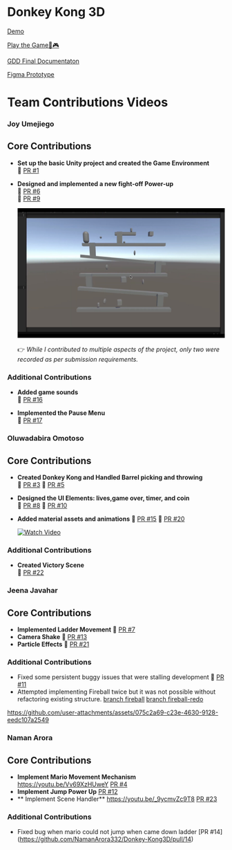 # Donkey Kong 3D
[Demo](https://youtu.be/XqkKfywPNsw)

[Play the Game👾🎮](https://joyfuluj.itch.io/donkeykong-3d)

[GDD Final Documentaton](https://docs.google.com/document/d/1l9OrBGuGVYbwihyXe7x-g60jM9gm9j64HpmdHLdE-Yo/edit?tab=t.0#heading=h.nr262ujk1bmi)

[Figma Prototype](https://www.figma.com/design/fu9dyBTi70gdVvfeMDEKKT/Donkey-Kong?node-id=29-18&p=f&t=QaKka82CE67FH6ib-0)

# Team Contributions Videos

### Joy Umejiego

## Core Contributions
- **Set up the basic Unity project and created the Game Environment**  
  🔗 [PR #1](https://github.com/NamanArora332/Donkey-Kong3D/pull/1)  

- **Designed and implemented a new fight-off Power-up**  
  🔗 [PR #6](https://github.com/NamanArora332/Donkey-Kong3D/pull/6)  
  🔗 [PR #9](https://github.com/NamanArora332/Donkey-Kong3D/pull/9)  
  
   [![Watch Video](contribution_joy.jpeg)](https://youtu.be/fRqYkYR1JOo)
  
  👉 *While I contributed to multiple aspects of the project, only two were recorded as per submission requirements.*

### Additional Contributions
- **Added game sounds**  
  🔗 [PR #16](https://github.com/NamanArora332/Donkey-Kong3D/pull/16)  

- **Implemented the Pause Menu**  
  🔗 [PR #17](https://github.com/NamanArora332/Donkey-Kong3D/pull/17)  

### Oluwadabira Omotoso

## Core Contributions
- **Created Donkey Kong and Handled Barrel picking and throwing**  
  🔗 [PR #3](https://github.com/NamanArora332/Donkey-Kong3D/pull/3)
  🔗 [PR #5](https://github.com/NamanArora332/Donkey-Kong3D/pull/5)

- **Designed the UI Elements: lives,game over, timer, and coin**  
  🔗 [PR #8](https://github.com/NamanArora332/Donkey-Kong3D/pull/8)
  🔗 [PR #10](https://github.com/NamanArora332/Donkey-Kong3D/pull/10) 

- **Added material assets and animations**
  🔗 [PR #15](https://github.com/NamanArora332/Donkey-Kong3D/pull/15)
  🔗 [PR #20](https://github.com/NamanArora332/Donkey-Kong3D/pull/20)
  
   [![Watch Video](<img width="1293" alt="Screenshot 2025-03-31 at 2 13 44 PM" src="https://github.com/user-attachments/assets/ed68860b-9a00-4cbf-8d4f-b691787331ba" />
)](https://youtu.be/p5u_71LsAnw)

### Additional Contributions
- **Created Victory Scene**  
  🔗 [PR #22](https://github.com/NamanArora332/Donkey-Kong3D/pull/22)

### Jeena Javahar
## Core Contributions
- **Implemented Ladder Movement**
  🔗 [PR #7](https://github.com/NamanArora332/Donkey-Kong3D/pull/7)
- **Camera Shake**
  🔗 [PR #13](https://github.com/NamanArora332/Donkey-Kong3D/pull/13)
- **Particle Effects**
  🔗 [PR #21](https://github.com/NamanArora332/Donkey-Kong3D/pull/21)

### Additional Contributions

- Fixed some persistent buggy issues that were stalling development
  🔗 [PR #11](https://github.com/NamanArora332/Donkey-Kong3D/pull/11)
- Attempted implementing Fireball twice but it was not possible without refactoring existing structure.
  [branch fireball](https://github.com/NamanArora332/Donkey-Kong3D/tree/fireball)
  [branch fireball-redo](https://github.com/NamanArora332/Donkey-Kong3D/tree/fireball-redo)


https://github.com/user-attachments/assets/075c2a69-c23e-4630-9128-eedc107a2549

### Naman Arora
## Core Contributions

- **Implement Mario Movement Mechanism**
  https://youtu.be/Vv69XzHUweY [PR #4](https://github.com/NamanArora332/Donkey-Kong3D/pull/4)
- **Implement Jump Power Up**
  [PR #12](https://github.com/NamanArora332/Donkey-Kong3D/pull/12)
- ** Implement Scene Handler**
  https://youtu.be/_9ycmvZc9T8 [PR #23](https://github.com/NamanArora332/Donkey-Kong3D/pull/23)

### Additional Contributions
- Fixed bug when mario could not jump when came down ladder
  [PR #14] (https://github.com/NamanArora332/Donkey-Kong3D/pull/14)


  
  



